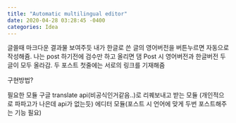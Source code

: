 ```yaml
---
title: "Automatic multilingual editor"
date: 2020-04-28 03:28:45 -0400
categories: Idea
---
```


글쓸때 마크다운 결과물 보여주듯
내가 한글로 쓴 글의 영어버전을 버튼누르면 자동으로 작성해쥼.
나는 post 하기전에 검수만 하고 올리면 댐
Post 시 영어버전과 한글버전 두 글이 모두 올라감.
두 포스트 첫줄에는 서로의 링크를 기재해줌

구현방법?

필요한 모듈
구글 translate api(비공식인거같음..)로 리퀘보내고 받는 모듈
(개인적으로 파파고가 나은데 api가 없는듯)
에디터 모듈(포스트 시 언어에 맞게 두번 포스트해주는 기능 필요)
